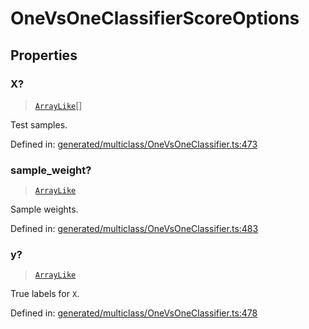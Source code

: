 # OneVsOneClassifierScoreOptions

## Properties

### X?

> [`ArrayLike`](../types/ArrayLike.md)[]

Test samples.

Defined in:  [generated/multiclass/OneVsOneClassifier.ts:473](https://github.com/transitive-bullshit/scikit-learn-ts/blob/b59c1ff/packages/sklearn/src/generated/multiclass/OneVsOneClassifier.ts#L473)

### sample\_weight?

> [`ArrayLike`](../types/ArrayLike.md)

Sample weights.

Defined in:  [generated/multiclass/OneVsOneClassifier.ts:483](https://github.com/transitive-bullshit/scikit-learn-ts/blob/b59c1ff/packages/sklearn/src/generated/multiclass/OneVsOneClassifier.ts#L483)

### y?

> [`ArrayLike`](../types/ArrayLike.md)

True labels for `X`.

Defined in:  [generated/multiclass/OneVsOneClassifier.ts:478](https://github.com/transitive-bullshit/scikit-learn-ts/blob/b59c1ff/packages/sklearn/src/generated/multiclass/OneVsOneClassifier.ts#L478)
